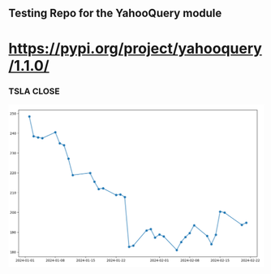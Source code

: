 ## Testing Repo for the YahooQuery module
# https://pypi.org/project/yahooquery/1.1.0/
### TSLA CLOSE
![Matplotlib Graph](image.png)
